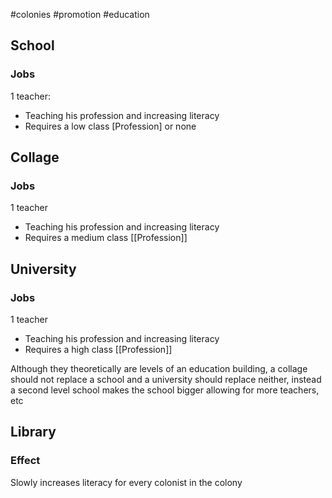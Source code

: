 #colonies #promotion #education

## School
### Jobs
1 teacher:
- Teaching his profession and increasing literacy
- Requires a low class [Profession] or none
## Collage
### Jobs
1 teacher
- Teaching his profession and increasing literacy
- Requires a medium class [[Profession]]
## University
### Jobs
1 teacher
- Teaching his profession and increasing literacy
- Requires a high class [[Profession]]

Although they theoretically are levels of an education building, a collage should not replace a school and a university should replace neither, instead a second level school makes the school bigger allowing for more teachers, etc


## Library
### Effect
Slowly increases literacy for every colonist in the colony
